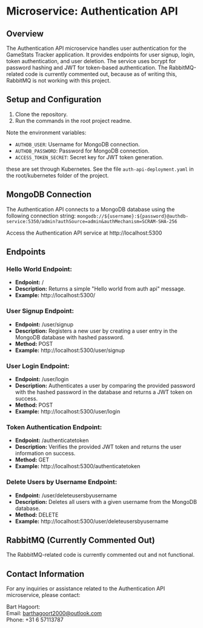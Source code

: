 # Microservice: Authentication API

## Overview

The Authentication API microservice handles user authentication for the GameStats Tracker application. It provides endpoints for user signup, login, token authentication, and user deletion. The service uses bcrypt for password hashing and JWT for token-based authentication. The RabbitMQ-related code is currently commented out, because as of writing this, RabbitMQ is not working with this project.

## Setup and Configuration

1. Clone the repository.
2. Run the commands in the root project readme.

Note the environment variables:

- `AUTHDB_USER`: Username for MongoDB connection.
- `AUTHDB_PASSWORD`: Password for MongoDB connection.
- `ACCESS_TOKEN_SECRET`: Secret key for JWT token generation.

these are set through Kubernetes. See the file `auth-api-deployment.yaml` in the root/kubernetes folder of the project.

## MongoDB Connection

The Authentication API connects to a MongoDB database using the following connection string:
`mongodb://${username}:${password}@authdb-service:5350/admin?authSource=admin&authMechanism=SCRAM-SHA-256`

Access the Authentication API service at http://localhost:5300

## Endpoints

### Hello World Endpoint:

- **Endpoint:** /
- **Description:** Returns a simple "Hello world from auth api" message.
- **Example:** http://localhost:5300/

### User Signup Endpoint:

- **Endpoint:** /user/signup
- **Description:** Registers a new user by creating a user entry in the MongoDB database with hashed password.
- **Method:** POST
- **Example:** http://localhost:5300/user/signup

### User Login Endpoint:

- **Endpoint:** /user/login
- **Description:** Authenticates a user by comparing the provided password with the hashed password in the database and returns a JWT token on success.
- **Method:** POST
- **Example:** http://localhost:5300/user/login

### Token Authentication Endpoint:

- **Endpoint:** /authenticatetoken
- **Description:** Verifies the provided JWT token and returns the user information on success.
- **Method:** GET
- **Example:** http://localhost:5300/authenticatetoken

### Delete Users by Username Endpoint:

- **Endpoint:** /user/deleteusersbyusername
- **Description:** Deletes all users with a given username from the MongoDB database.
- **Method:** DELETE
- **Example:** http://localhost:5300/user/deleteusersbyusername

## RabbitMQ (Currently Commented Out)

The RabbitMQ-related code is currently commented out and not functional.

## Contact Information

For any inquiries or assistance related to the Authentication API microservice, please contact:

Bart Hagoort: </br>
Email: barthagoort2000@outlook.com </br>
Phone: +31 6 57113787 </br>
